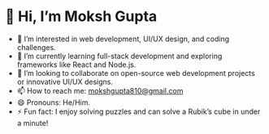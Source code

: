 # 👋 Hi, I’m Moksh Gupta
- 👀 I’m interested in web development, UI/UX design, and coding challenges.
- 🌱 I’m currently learning full-stack development and exploring frameworks like React and Node.js.
- 💞️ I’m looking to collaborate on open-source web development projects or innovative UI/UX designs.
- 📫 How to reach me: mokshgupta810@gmail.com
- 😄 Pronouns: He/Him.
- ⚡ Fun fact: I enjoy solving puzzles and can solve a Rubik’s cube in under a minute!

